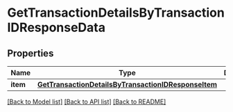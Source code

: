 # GetTransactionDetailsByTransactionIDResponseData


## Properties
Name | Type | Description | Notes
------------ | ------------- | ------------- | -------------
**item** | [**GetTransactionDetailsByTransactionIDResponseItem**](GetTransactionDetailsByTransactionIDResponseItem.md) |  | 

[[Back to Model list]](../README.md#documentation-for-models) [[Back to API list]](../README.md#documentation-for-api-endpoints) [[Back to README]](../README.md)


